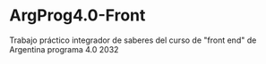 # ArgProg4.0-Front
Trabajo práctico integrador de saberes del curso de "front end" de Argentina programa 4.0 2032
